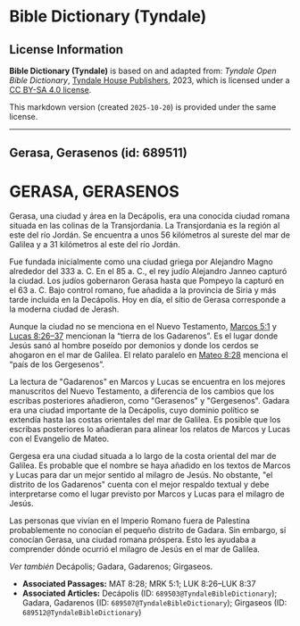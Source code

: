 # Bible Dictionary (Tyndale)

## License Information

**Bible Dictionary (Tyndale)** is based on and adapted from: _Tyndale Open Bible Dictionary_, [Tyndale House Publishers](https://tyndaleopenresources.com/), 2023, which is licensed under a [CC BY-SA 4.0 license](https://creativecommons.org/licenses/by-sa/4.0/legalcode.en).

This markdown version (created `2025-10-20`) is provided under the same license.



--------------------------------

## Gerasa, Gerasenos (id: 689511)

GERASA, GERASENOS
=================

Gerasa, una ciudad y área en la Decápolis, era una conocida ciudad romana situada en las colinas de la Transjordania. La Transjordania es la región al este del río Jordán. Se encuentra a unos 56 kilómetros al sureste del mar de Galilea y a 31 kilómetros al este del río Jordán.

Fue fundada inicialmente como una ciudad griega por Alejandro Magno alrededor del 333 a. C. En el 85 a. C., el rey judío Alejandro Janneo capturó la ciudad. Los judíos gobernaron Gerasa hasta que Pompeyo la capturó en el 63 a. C. Bajo control romano, fue añadida a la provincia de Siria y más tarde incluida en la Decápolis. Hoy en día, el sitio de Gerasa corresponde a la moderna ciudad de Jerash.

Aunque la ciudad no se menciona en el Nuevo Testamento, [Marcos 5:1](https://ref.ly/Mark5:1) y [Lucas 8:26–37](https://ref.ly/Luke8:26-Luke8:37) mencionan la “tierra de los Gadarenos”. Es el lugar donde Jesús sanó al hombre poseído por demonios y donde los cerdos se ahogaron en el mar de Galilea. El relato paralelo en [Mateo 8:28](https://ref.ly/Matt8:28) menciona el “país de los Gergesenos”.

La lectura de "Gadarenos" en Marcos y Lucas se encuentra en los mejores manuscritos del Nuevo Testamento, a diferencia de los cambios que los escribas posteriores añadieron, como "Gerasenos" y "Gergesenos". Gadara era una ciudad importante de la Decápolis, cuyo dominio político se extendía hasta las costas orientales del mar de Galilea. Es posible que los escribas posteriores lo añadieran para alinear los relatos de Marcos y Lucas con el Evangelio de Mateo.

Gergesa era una ciudad situada a lo largo de la costa oriental del mar de Galilea. Es probable que el nombre se haya añadido en los textos de Marcos y Lucas para dar un mejor sentido al milagro de Jesús. No obstante, "el distrito de los Gadarenos" cuenta con el mejor respaldo textual y debe interpretarse como el lugar previsto por Marcos y Lucas para el milagro de Jesús.

Las personas que vivían en el Imperio Romano fuera de Palestina probablemente no conocían el pequeño distrito de Gadara. Sin embargo, sí conocían Gerasa, una ciudad romana próspera. Esto les ayudaba a comprender dónde ocurrió el milagro de Jesús en el mar de Galilea.

*Ver también* Decápolis; Gadara, Gadarenos; Girgaseos.

* **Associated Passages:** MAT 8:28; MRK 5:1; LUK 8:26–LUK 8:37
* **Associated Articles:** Decápolis (ID: `689503@TyndaleBibleDictionary`); Gadara, Gadarenos (ID: `689507@TyndaleBibleDictionary`); Girgaseos (ID: `689512@TyndaleBibleDictionary`)

